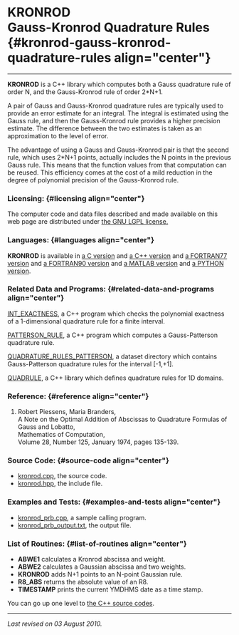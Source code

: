 KRONROD\
Gauss-Kronrod Quadrature Rules {#kronrod-gauss-kronrod-quadrature-rules align="center"}
==============================

------------------------------------------------------------------------

**KRONROD** is a C++ library which computes both a Gauss quadrature rule
of order N, and the Gauss-Kronrod rule of order 2\*N+1.

A pair of Gauss and Gauss-Kronrod quadrature rules are typically used to
provide an error estimate for an integral. The integral is estimated
using the Gauss rule, and then the Gauss-Kronrod rule provides a higher
precision estimate. The difference between the two estimates is taken as
an approximation to the level of error.

The advantage of using a Gauss and Gauss-Kronrod pair is that the second
rule, which uses 2\*N+1 points, actually includes the N points in the
previous Gauss rule. This means that the function values from that
computation can be reused. This efficiency comes at the cost of a mild
reduction in the degree of polynomial precision of the Gauss-Kronrod
rule.

### Licensing: {#licensing align="center"}

The computer code and data files described and made available on this
web page are distributed under [the GNU LGPL
license.](../../txt/gnu_lgpl.txt)

### Languages: {#languages align="center"}

**KRONROD** is available in [a C
version](../../c_src/kronrod/kronrod.html) and [a C++
version](../../cpp_src/kronrod/kronrod.html) and [a FORTRAN77
version](../../f77_src/kronrod/kronrod.html) and [a FORTRAN90
version](../../f_src/kronrod/kronrod.html) and [a MATLAB
version](../../m_src/kronrod/kronrod.html) and [a PYTHON
version](../../py_src/kronrod/kronrod.html).

### Related Data and Programs: {#related-data-and-programs align="center"}

[INT\_EXACTNESS](../../cpp_src/int_exactness/int_exactness.html), a C++
program which checks the polynomial exactness of a 1-dimensional
quadrature rule for a finite interval.

[PATTERSON\_RULE](../../cpp_src/patterson_rule/patterson_rule.html), a
C++ program which computes a Gauss-Patterson quadrature rule.

[QUADRATURE\_RULES\_PATTERSON](../../datasets/quadrature_rules_patterson/quadrature_rules_patterson.html),
a dataset directory which contains Gauss-Patterson quadrature rules for
the interval \[-1,+1\].

[QUADRULE](../../cpp_src/quadrule/quadrule.html), a C++ library which
defines quadrature rules for 1D domains.

### Reference: {#reference align="center"}

1.  Robert Piessens, Maria Branders,\
    A Note on the Optimal Addition of Abscissas to Quadrature Formulas
    of Gauss and Lobatto,\
    Mathematics of Computation,\
    Volume 28, Number 125, January 1974, pages 135-139.

### Source Code: {#source-code align="center"}

-   [kronrod.cpp](kronrod.cpp), the source code.
-   [kronrod.hpp](kronrod.hpp), the include file.

### Examples and Tests: {#examples-and-tests align="center"}

-   [kronrod\_prb.cpp](kronrod_prb.cpp), a sample calling program.
-   [kronrod\_prb\_output.txt](kronrod_prb_output.txt), the output file.

### List of Routines: {#list-of-routines align="center"}

-   **ABWE1** calculates a Kronrod abscissa and weight.
-   **ABWE2** calculates a Gaussian abscissa and two weights.
-   **KRONROD** adds N+1 points to an N-point Gaussian rule.
-   **R8\_ABS** returns the absolute value of an R8.
-   **TIMESTAMP** prints the current YMDHMS date as a time stamp.

You can go up one level to [the C++ source codes](../cpp_src.html).

------------------------------------------------------------------------

*Last revised on 03 August 2010.*
